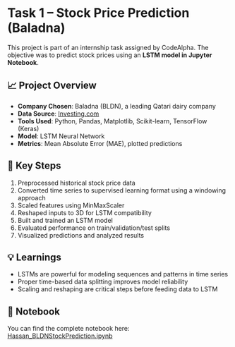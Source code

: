 # Task 1 – Stock Price Prediction (Baladna)

This project is part of an internship task assigned by CodeAlpha. The objective was to predict stock prices using an **LSTM model in Jupyter Notebook**.

## 📈 Project Overview

- **Company Chosen**: Baladna (BLDN), a leading Qatari dairy company
- **Data Source**: [Investing.com](https://www.investing.com/equities/baladna-food-industries-co-historical-data)
- **Tools Used**: Python, Pandas, Matplotlib, Scikit-learn, TensorFlow (Keras)
- **Model**: LSTM Neural Network
- **Metrics**: Mean Absolute Error (MAE), plotted predictions

## 🧠 Key Steps

1. Preprocessed historical stock price data
2. Converted time series to supervised learning format using a windowing approach
3. Scaled features using MinMaxScaler
4. Reshaped inputs to 3D for LSTM compatibility
5. Built and trained an LSTM model
6. Evaluated performance on train/validation/test splits
7. Visualized predictions and analyzed results

## 💡 Learnings

- LSTMs are powerful for modeling sequences and patterns in time series
- Proper time-based data splitting improves model reliability
- Scaling and reshaping are critical steps before feeding data to LSTM

## 🔗 Notebook

You can find the complete notebook here:  
[Hassan_BLDNStockPrediction.ipynb](./Hassan_BLDNStockPrediction.ipynb)
